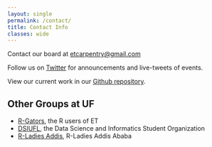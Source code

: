 ```yaml
---
layout: single
permalink: /contact/
title: Contact Info
classes: wide
---
```

Contact our board at [etcarpentry@gmail.com](mailto://etcarpentry@gmail.com)

Follow us on [Twitter](https://twitter.com/et-carpentries) for announcements and live-tweets of events.

View our current work in our [Github repository](https://github.com/et-carpentry/Coordination/issues).


## Other Groups at UF

* [R-Gators](http://www.r-gators.com/), the R users of ET
* [DSIUFL](https://www.dsiufl.org/), the Data Science and Informatics Student Organization
* [R-Ladies Addis](https://www.meetup.com/rladies-Addis/), R-Ladies Addis Ababa
